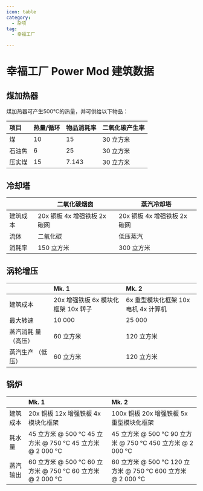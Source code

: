 ```yaml
---
icon: table
category:
  - 杂项
tag:
  - 幸福工厂

---
```

# 幸福工厂 Power Mod 建筑数据
## 煤加热器

煤加热器可产生500°C的热量，并可供给以下物品：

| 项目   | 热量/循环 | 物品消耗率 | 二氧化碳产生率 |
| :----- | --------- | ---------- | :------------- |
| 煤     | 10        | 15         | 30 立方米      |
| 石油焦 | 6         | 25         | 30 立方米      |
| 压实煤 | 15        | 7.143      | 30 立方米      |

## **冷却塔**

|          | 二氧化碳烟囱                  | 蒸汽冷却塔                    |
| -------- | ----------------------------- | ----------------------------- |
| 建筑成本 | 20x 铜板 4x 增强铁板  2x 碳网 | 20x 铜板 4x 增强铁板  2x 碳网 |
| 流体     | 二氧化碳                      | 低压蒸汽                      |
| 消耗率   | 150 立方米                    | 300 立方米                    |

## 涡轮增压

|                     | Mk. 1                               | Mk. 2                                |
| :------------------ | :---------------------------------- | :----------------------------------- |
| 建筑成本            | 20x 增强铁板 6x 模块化框架 10x 转子 | 6x 重型模块化框架 10x 电机 4x 计算机 |
| 最大转速            | 10 000                              | 25 000                               |
| 蒸汽消耗 量（高压） | 60 立方米                           | 120 立方米                           |
| 蒸汽生产 （低压）   | 60 立方米                           | 120 立方米                           |

## 锅炉

|          | Mk. 1                                                      | Mk. 2                                                        |
| :------- | :--------------------------------------------------------- | :----------------------------------------------------------- |
| 建筑成本 | 20x 铜板 12x 增强铁板  4x 模块化框架                       | 100x 铜板 20x 增强铁板  5x 重型模块化框架                    |
| 耗水量   | 45 立方米 @ 500 °C 45 立方米 @ 750 °C 45 立方米 @ 2 000 °C | 45 立方米 @ 500 °C 90 立方米 @ 750 °C 450 立方米 @ 2 000 °C  |
| 蒸汽输出 | 60 立方米 @ 500 °C 60 立方米 @ 750 °C 60 立方米 @ 2 000 °C | 60 立方米 @ 500 °C 120 立方米 @ 750 °C 600 立方米 @ 2 000 °C |

